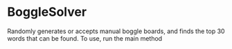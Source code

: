 # BoggleSolver
Randomly generates or accepts manual boggle boards, and finds the top 30 words that can be found. 
To use, run the main method
